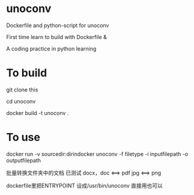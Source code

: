 # unoconv
Dockerfile and python-script for unoconv

First time learn to build with Dockerfile &

A coding practice in python learning

# To build 
git clone this

cd unoconv

docker build -t unoconv .

# To use
docker run -v sourcedir:dirindocker unoconv -f filetype -i inputfilepath -o outputfilepath

批量转换文件夹中的文档
已测试  docx，doc <==> pdf
        jpg <==> png

dockerfile里把ENTRYPOINT 设成/usr/bin/unoconv 直接用也可以
